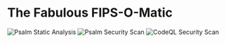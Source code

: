 # The Fabulous FIPS-O-Matic

![Psalm Static Analysis](https://github.com/yale-redcap/yes3-exporter/actions/workflows/psalm-static.yml/badge.svg)
![Psalm Security Scan](https://github.com/yale-redcap/yes3-exporter/actions/workflows/psalm-security.yml/badge.svg)
![CodeQL Security Scan](https://github.com/yale-redcap/yes3-exporter/actions/workflows/codeql-javascript.yml/badge.svg)